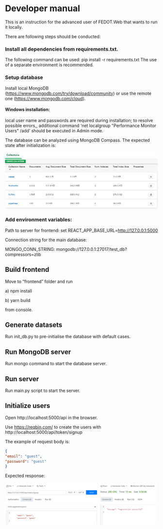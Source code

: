 # Developer manual

This is an instruction for the advanced user of FEDOT.Web that wants to run it locally.

There are following steps should be conducted:

### Install all dependencies from requirements.txt.

The following command can be used: pip install -r requirements.txt The use of a separate environment is recommended.

### Setup database

Install local MongoDB (https://www.mongodb.com/try/download/community) or use the remote
one (https://www.mongodb.com/cloud).

#### Windows installation:

local user name and passwords are required during installation; to resolve possible errors,, additional command ‘net
localgroup "Performance Monitor Users" /add’ should be executed in Admin mode.

The database can be analyzed using MongoDB Compass. The expected state after initialization is:

![MongoDB Compass GUI](./img/mongo_win.png)

### Add environment variables:

Path to server for frontend:
set REACT_APP_BASE_URL=http://127.0.0.1:5000

Connection string for the main database:

MONGO_CONN_STRING: mongodb://127.0.0.1:27017/test_db?compressors=zlib

## Build frontend

Move to “frontend” folder and run

a) npm install

b) yarn build

from console.

## Generate datasets

Run init_db.py to pre-initialise the database with default cases.

## Run MongoDB server

Run mongo command to start the database server.

## Run server

Run main.py script to start the server.

## Initialize users

Open http://localhost:5000/api in the browser.

Use https://reqbin.com/ to create the users with http://localhost:5000/api/token/signup

The example of request body is:

```json
{
"email": "guest",
"password": "guest"
}
```

Expected response:

![Expected response for registration request](./img/reqbin.png)